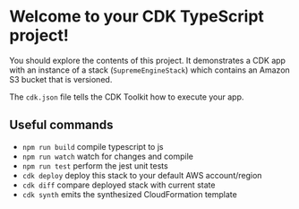 # Welcome to your CDK TypeScript project!

You should explore the contents of this project. It demonstrates a CDK app with an instance of a stack (`SupremeEngineStack`)
which contains an Amazon S3 bucket that is versioned.

The `cdk.json` file tells the CDK Toolkit how to execute your app.

## Useful commands

 * `npm run build`   compile typescript to js
 * `npm run watch`   watch for changes and compile
 * `npm run test`    perform the jest unit tests
 * `cdk deploy`      deploy this stack to your default AWS account/region
 * `cdk diff`        compare deployed stack with current state
 * `cdk synth`       emits the synthesized CloudFormation template
